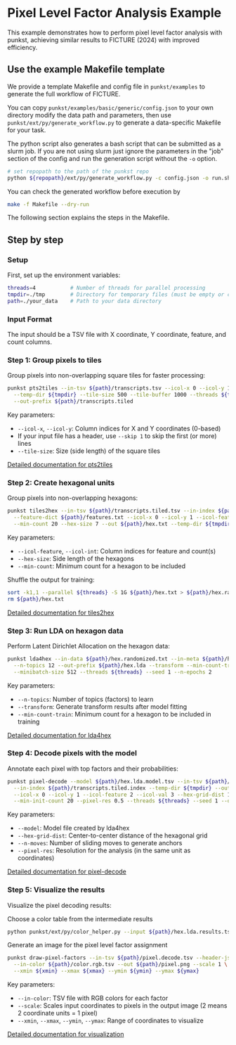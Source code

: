 # Pixel Level Factor Analysis Example

This example demonstrates how to perform pixel level factor analysis with punkst, achieving similar results to FICTURE (2024) with improved efficiency.

## Use the example Makefile template

We provide a template Makefile and config file in `punkst/examples` to generate the full workflow of FICTURE.

You can copy `punkst/examples/basic/generic/config.json` to your own directory modify the data path and parameters, then use `punkst/ext/py/generate_workflow.py` to generate a data-specific Makefile for your task.

The python script also generates a bash script that can be submitted as a slurm job. If you are not using slurm just ignore the parameters in the "job"  section of the config and run the generation script without the `-o` option.

```bash
# set repopath to the path of the punkst repo
python ${repopath}/ext/py/generate_workflow.py -c config.json -o run.sh -m Makefile -t ${repopath}/examples/basic/generic/Makefile
```

You can check the generated workflow before execution by
```bash
make -f Makefile --dry-run
```

The following section explains the steps in the Makefile.

## Step by step

### Setup

First, set up the environment variables:

```bash
threads=4           # Number of threads for parallel processing
tmpdir=./tmp        # Directory for temporary files (must be empty or creatable)
path=./your_data    # Path to your data directory
```

### Input Format

The input should be a TSV file with X coordinate, Y coordinate, feature, and count columns.

### Step 1: Group pixels to tiles

Group pixels into non-overlapping square tiles for faster processing:

```bash
punkst pts2tiles --in-tsv ${path}/transcripts.tsv --icol-x 0 --icol-y 1 --skip 0 \
  --temp-dir ${tmpdir} --tile-size 500 --tile-buffer 1000 --threads ${threads} \
  --out-prefix ${path}/transcripts.tiled
```

Key parameters:
- `--icol-x`, `--icol-y`: Column indices for X and Y coordinates (0-based)
- If your input file has a header, use `--skip 1` to skip the first (or more) lines
- `--tile-size`: Size (side length) of the square tiles

[Detailed documentation for pts2tiles](./modules/pts2tiles.md)

### Step 2: Create hexagonal units

Group pixels into non-overlapping hexagons:

```bash
punkst tiles2hex --in-tsv ${path}/transcripts.tiled.tsv --in-index ${path}/transcripts.tiled.index \
  --feature-dict ${path}/features.txt --icol-x 0 --icol-y 1 --icol-feature 2 --icol-int 3 \
  --min-count 20 --hex-size 7 --out ${path}/hex.txt --temp-dir ${tmpdir} --threads ${threads}
```

Key parameters:
- `--icol-feature`, `--icol-int`: Column indices for feature and count(s)
- `--hex-size`: Side length of the hexagons
- `--min-count`: Minimum count for a hexagon to be included

Shuffle the output for training:
```bash
sort -k1,1 --parallel ${threads} -S 1G ${path}/hex.txt > ${path}/hex.randomized.txt
rm ${path}/hex.txt
```

[Detailed documentation for tiles2hex](./modules/tiles2hex.md)

### Step 3: Run LDA on hexagon data

Perform Latent Dirichlet Allocation on the hexagon data:

```bash
punkst lda4hex --in-data ${path}/hex.randomized.txt --in-meta ${path}/hex.json \
  --n-topics 12 --out-prefix ${path}/hex.lda --transform --min-count-train 50 \
  --minibatch-size 512 --threads ${threads} --seed 1 --n-epochs 2
```

Key parameters:
- `--n-topics`: Number of topics (factors) to learn
- `--transform`: Generate transform results after model fitting
- `--min-count-train`: Minimum count for a hexagon to be included in training

[Detailed documentation for lda4hex](./modules/lda4hex.md)

### Step 4: Decode pixels with the model

Annotate each pixel with top factors and their probabilities:

```bash
punkst pixel-decode --model ${path}/hex.lda.model.tsv --in-tsv ${path}/transcripts.tiled.tsv \
  --in-index ${path}/transcripts.tiled.index --temp-dir ${tmpdir} --out ${path}/pixel.decode.tsv \
  --icol-x 0 --icol-y 1 --icol-feature 2 --icol-val 3 --hex-grid-dist 12 --n-moves 2 \
  --min-init-count 20 --pixel-res 0.5 --threads ${threads} --seed 1 --output-original
```

Key parameters:
- `--model`: Model file created by lda4hex
- `--hex-grid-dist`: Center-to-center distance of the hexagonal grid
- `--n-moves`: Number of sliding moves to generate anchors
- `--pixel-res`: Resolution for the analysis (in the same unit as coordinates)

[Detailed documentation for pixel-decode](./modules/pixel-decode.md)

### Step 5: Visualize the results

Visualize the pixel decoding results:

Choose a color table from the intermediate results
```bash
python punkst/ext/py/color_helper.py --input ${path}/hex.lda.results.tsv --output ${path}/color
```

Generate an image for the pixel level factor assignment
```bash
punkst draw-pixel-factors --in-tsv ${path}/pixel.decode.tsv --header-json ${path}/pixel.decode.json \
  --in-color ${path}/color.rgb.tsv --out ${path}/pixel.png --scale 1 \
  --xmin ${xmin} --xmax ${xmax} --ymin ${ymin} --ymax ${ymax}
```

Key parameters:
- `--in-color`: TSV file with RGB colors for each factor
- `--scale`: Scales input coordinates to pixels in the output image (2 means 2 coordinate units = 1 pixel)
- `--xmin`, `--xmax`, `--ymin`, `--ymax`: Range of coordinates to visualize

[Detailed documentation for visualization](./modules/visualization.md)
